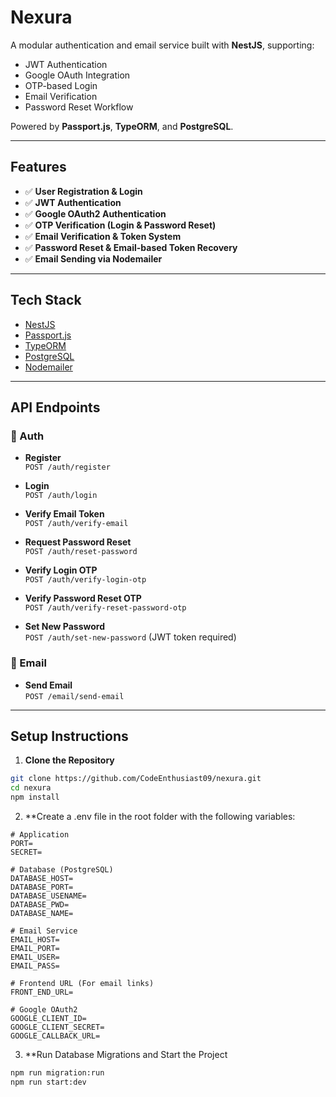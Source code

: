 # Nexura

A modular authentication and email service built with **NestJS**, supporting:

- JWT Authentication
- Google OAuth Integration
- OTP-based Login
- Email Verification
- Password Reset Workflow

Powered by **Passport.js**, **TypeORM**, and **PostgreSQL**.

---

## Features

- ✅ **User Registration & Login**
- ✅ **JWT Authentication**
- ✅ **Google OAuth2 Authentication**
- ✅ **OTP Verification (Login & Password Reset)**
- ✅ **Email Verification & Token System**
- ✅ **Password Reset & Email-based Token Recovery**
- ✅ **Email Sending via Nodemailer**

---

## Tech Stack

- [NestJS](https://nestjs.com/)
- [Passport.js](http://www.passportjs.org/)
- [TypeORM](https://typeorm.io/)
- [PostgreSQL](https://www.postgresql.org/)
- [Nodemailer](https://nodemailer.com/)

---

## API Endpoints

### 📖 Auth

- **Register**  
  `POST /auth/register`

- **Login**  
  `POST /auth/login`

- **Verify Email Token**  
  `POST /auth/verify-email`

- **Request Password Reset**  
  `POST /auth/reset-password`

- **Verify Login OTP**  
  `POST /auth/verify-login-otp`

- **Verify Password Reset OTP**  
  `POST /auth/verify-reset-password-otp`

- **Set New Password**  
  `POST /auth/set-new-password` (JWT token required)

### 📧 Email

- **Send Email**  
  `POST /email/send-email`

---

## Setup Instructions

1. **Clone the Repository**

```bash
git clone https://github.com/CodeEnthusiast09/nexura.git
cd nexura
npm install
```

2. **Create a .env file in the root folder with the following variables:

```.env
# Application
PORT=
SECRET=

# Database (PostgreSQL)
DATABASE_HOST=
DATABASE_PORT=
DATABASE_USENAME=
DATABASE_PWD=
DATABASE_NAME=

# Email Service
EMAIL_HOST=
EMAIL_PORT=
EMAIL_USER=
EMAIL_PASS=

# Frontend URL (For email links)
FRONT_END_URL=

# Google OAuth2
GOOGLE_CLIENT_ID= 
GOOGLE_CLIENT_SECRET= 
GOOGLE_CALLBACK_URL= 
```

3. **Run Database Migrations and Start the Project

```bash
npm run migration:run
npm run start:dev
```
